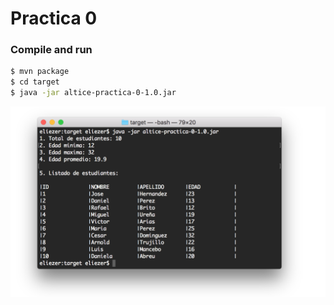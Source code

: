 # Practica 0

### Compile and run
```bash
$ mvn package
$ cd target
$ java -jar altice-practica-0-1.0.jar
```

<img src="practica-0.png" alt="drawing" width="720px"/>
